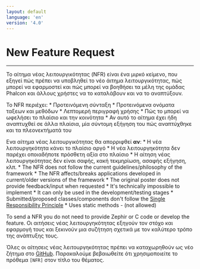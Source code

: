 ```yaml
---
layout: default
language: 'en'
version: '4.0'
---
```


# New Feature Request

* * *

Το αίτημα νέας λειτουργικότητας (NFR) είναι ένα μιρκό κείμενο, που εξηγεί πώς πρέπει να υποβληθεί το νέο άιτημα λειτουργικότητας, πώς μπορεί να εφαρμοστεί και πώς μπορεί να βοηθήσει τα μέλη της ομάδας Phalcon και άλλους χρήστες να το καταλάβουν και να το αναπτύξουν.

Το NFR περιέχει: * Προτεινόμενη σύνταξη * Προτεινόμενα ονόματα ταξεων και μεθόδων * Λεπτομερή περιγραφή χρήσης * Πώς το μπορεί να ωφελήσει το πλαίσιο και την κοινότητα * Αν αυτό το αίτημα έχει ήδη αναπτυχθεί σε άλλα πλαίσια, μία σύντομη εξήγηση του πώς αναπτύχθηκε και τα πλεονεκτήματά του

Ενα αίτημα νέας λειτουργικότητας θα απορριφθεί **αν**: * Η νέα λειτουργηκότητα κάνει το πλαίσιο αργό * Η νέα λειτουργηκότητα δεν παρέχει οποιαδήποτε πρόσθετη αξία στο πλαίσιο * Η αίτηση νέας λειτουργηκότητας δεν είναι σαφής, κακή τεκμηρίωση, ασαφής εξήγηση, κλπ. * The NFR does not follow the current guidelines/philosophy of the framework * The NFR affects/breaks applications developed in current/older versions of the framework * The original poster does not provide feedback/input when requested * It's technically impossible to implement * It can only be used in the development/testing stages * Submitted/proposed classes/components don't follow the [Single Responsibility Principle](https://en.wikipedia.org/wiki/Single_responsibility_principle) * Uses static methods - (not allowed)

To send a NFR you do not need to provide Zephir or C code or develop the feature. Οι αιτήσεις νέας λειτουργηκότητας εξηγούν τον στόχο και εφαρμογή τους και ξεκινούν μια συζήτηση σχετικά με τον καλύτερο τρόπο της ανάπτυξης τους.

Όλες οι αίτησεις νέας λειτουργηκότητας πρέπει να καταχωρηθούν ως νέο ζήτημα στο [GitHub](https://github.com/phalcon/cphalcon/issues). Παρακαλούμε βεβαιωθείτε ότι χρησιμοποιείτε το πρόθεμα `[NFR]` στον τίτλο του θέματος.